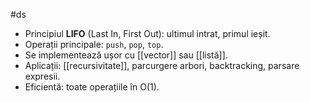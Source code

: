 #ds
- Principiul **LIFO** (Last In, First Out): ultimul intrat, primul ieșit.
- Operații principale: `push`, `pop`, `top`.
- Se implementează ușor cu [[vector]] sau [[listă]].
- Aplicații: [[recursivitate]], parcurgere arbori, backtracking, parsare expresii.
- Eficientă: toate operațiile în O(1).

